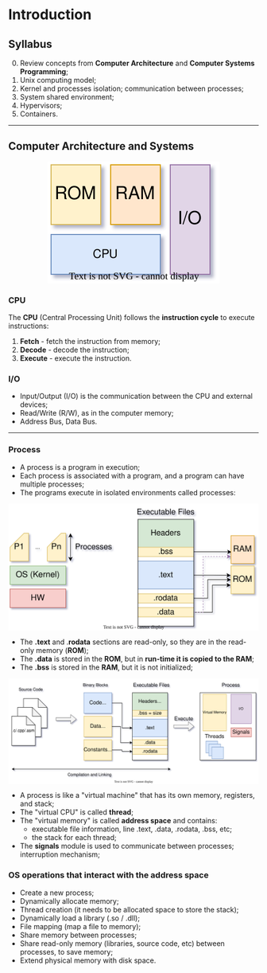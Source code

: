 # Introduction

## Syllabus

0. Review concepts from **Computer Architecture** and **Computer Systems Programming**;
1. Unix computing model;
2. Kernel and processes isolation; communication between processes;
3. System shared environment;
4. Hypervisors;
5. Containers.

---

## Computer Architecture and Systems

<p align="center">
    <img src="./docs/tvs-diagrams-ComputerArchitecture.svg" alt="Computer Architecture" align="center"/>
</p>

### CPU

The **CPU** (Central Processing Unit) follows the **instruction cycle** to execute instructions:

1. **Fetch** - fetch the instruction from memory;
2. **Decode** - decode the instruction;
3. **Execute** - execute the instruction.

### I/O

* Input/Output (I/O) is the communication between the CPU and external devices;
* Read/Write (R/W), as in the computer memory;
* Address Bus, Data Bus.

---

### Process

* A process is a program in execution;
* Each process is associated with a program, and a program can have multiple processes;
* The programs execute in isolated environments called processes:

<p align="center">
    <img src="./docs/tvs-diagrams-Processes.svg" alt="Processes" align="center"/>
</p>

* The **.text** and .**rodata** sections are read-only, so they are in the read-only memory (**ROM**);
* The **.data** is stored in the **ROM**, but in **run-time it is copied to the RAM**;
* The **.bss** is stored in the **RAM**, but it is not initialized;

<p align="center">
    <img src="./docs/tvs-diagrams-Process.svg" alt="Process" align="center"/>
</p>

* A process is like a "virtual machine" that has its own memory, registers, and stack;
* The "virtual CPU" is called **thread**;
* The "virtual memory" is called **address space** and contains:
  * executable file information, line .text, .data, .rodata, .bss, etc;
  * the stack for each thread;
* The **signals** module is used to communicate between processes; interruption mechanism;

### OS operations that interact with the address space

* Create a new process;
* Dynamically allocate memory;
* Thread creation (it needs to be allocated space to store the stack);
* Dynamically load a library (.so / .dll);
* File mapping (map a file to memory);
* Share memory between processes;
* Share read-only memory (libraries, source code, etc) between processes, to save memory;
* Extend physical memory with disk space.

